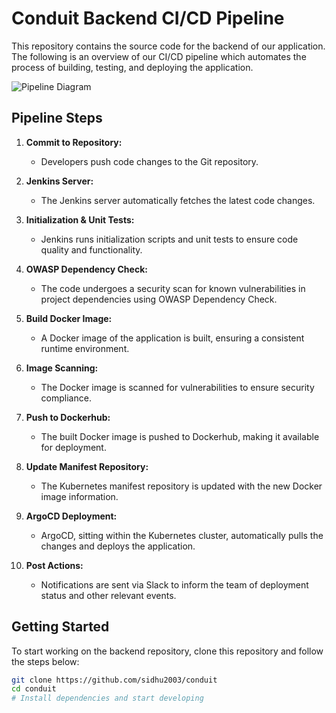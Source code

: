 # Conduit Backend CI/CD Pipeline

This repository contains the source code for the backend of our application. The following is an overview of our CI/CD pipeline which automates the process of building, testing, and deploying the application.

![Pipeline Diagram](conduit.png)

## Pipeline Steps

1. **Commit to Repository:**
   - Developers push code changes to the Git repository.

2. **Jenkins Server:**
   - The Jenkins server automatically fetches the latest code changes.

3. **Initialization & Unit Tests:**
   - Jenkins runs initialization scripts and unit tests to ensure code quality and functionality.

4. **OWASP Dependency Check:**
   - The code undergoes a security scan for known vulnerabilities in project dependencies using OWASP Dependency Check.

5. **Build Docker Image:**
   - A Docker image of the application is built, ensuring a consistent runtime environment.

6. **Image Scanning:**
   - The Docker image is scanned for vulnerabilities to ensure security compliance.

7. **Push to Dockerhub:**
   - The built Docker image is pushed to Dockerhub, making it available for deployment.

8. **Update Manifest Repository:**
   - The Kubernetes manifest repository is updated with the new Docker image information.

9. **ArgoCD Deployment:**
   - ArgoCD, sitting within the Kubernetes cluster, automatically pulls the changes and deploys the application.

10. **Post Actions:**
    - Notifications are sent via Slack to inform the team of deployment status and other relevant events.

## Getting Started

To start working on the backend repository, clone this repository and follow the steps below:

```bash
git clone https://github.com/sidhu2003/conduit
cd conduit
# Install dependencies and start developing
